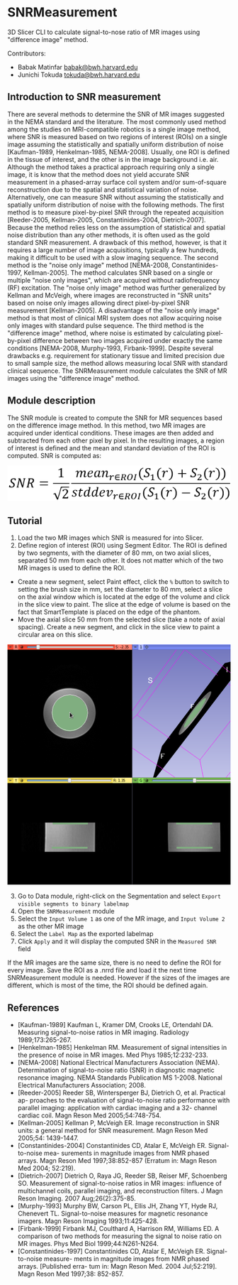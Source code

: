 # SNRMeasurement

3D Slicer CLI to calculate signal-to-nose ratio of MR images using "difference image" method.

Contributors:
- Babak Matinfar <babak@bwh.harvard.edu>
- Junichi Tokuda <tokuda@bwh.harvard.edu>

## Introduction to SNR measurement

There are several methods to determine the SNR of MR images suggested in the NEMA standard and the literature. The most commonly used method among the studies on MRI-compatible robotics is a single image method, where SNR is measured based on two regions of interest (ROIs) on a single image assuming the statistically and spatially uniform distribution of noise [Kaufman-1989, Henkelman-1985, NEMA-2008]. Usually, one ROI is defined in the tissue of interest, and the other is in the image background i.e. air. Although the method takes a practical approach requiring only a single image, it is know that the method does not yield accurate SNR measurement in a phased-array surface coil system and/or sum-of-square reconstruction due to the spatial and statistical variation of noise. Alternatively, one can measure SNR without assuming the statistically and spatially uniform distribution of noise with the following methods. The first method is to measure pixel-by-pixel SNR through the repeated acquisition [Reeder-2005, Kellman-2005, Constantinides-2004, Dietrich-2007]. Because the method relies less on the assumption of statistical and spatial noise distribution than any other methods, it is often used as the gold standard SNR measurement. A drawback of this method, however, is that it requires a large number of image acquisitions, typically a few hundreds, making it difficult to be used with a slow imaging sequence. The second method is the "noise only image" method [NEMA-2008, Constantinides-1997, Kellman-2005]. The method calculates SNR based on a single or multiple "noise only images", which are acquired without radiofrequency (RF) excitation. The "noise only image" method was further generalized by Kellman and McVeigh, where images are reconstructed in "SNR units" based on noise only images allowing direct pixel-by-pixel SNR measurement [Kellman-2005]. A disadvantage of the "noise only image" method is that most of clinical MRI system does not allow acquiring noise only images with standard pulse sequence. The third method is the "difference image" method, where noise is estimated by calculating pixel-by-pixel difference between two images acquired under exactly the same conditions [NEMA-2008, Murphy-1993, Firbank-1999]. Despite several drawbacks e.g. requirement for stationary tissue and limited precision due to small sample size, the method allows measuring local SNR with standard clinical sequence. The SNRMeasurement module calculates the SNR of MR images using the "difference image" method.

## Module description

The SNR module is created to compute the SNR for MR sequences based on the difference image method. In this method, two MR images are acquired under identical conditions. These images are then added and subtracted from each other pixel by pixel. In the resulting images, a region of interest is defined and the mean and standard deviation of the ROI is computed. SNR is computed as:

![](SNRFormula.png)

## Tutorial

1. Load the two MR images which SNR is measured for into Slicer.
2. Define region of interest (ROI) using Segment Editor. The ROI is defined by two segments, with the diameter of 80 mm, on two axial slices, separated 50 mm from each other. It does not matter which of the two MR images is used to define the ROI.
  - Create a new segment, select Paint effect, click the `%` button to switch to setting the brush size in mm, set the diameter to 80 mm, select a slice on the axial window which is located at the edge of the volume and click in the slice view to paint. The slice at the edge of volume is based on the fact that SmartTemplate is placed on the edge of the phantom.
  - Move the axial slice 50 mm from the selected slice (take a note of axial spacing). Create a new segment, and click in the slice view to paint a circular area on this slice.

![](SNRRegions.png)

3. Go to Data module, right-click on the Segmentation and select `Export visible segments to binary labelmap`
3. Open the `SNRMeasurement` module
4. Select the `Input Volume 1` as one of the MR image, and `Input Volume 2` as the other MR image
5. Select the `Label Map` as the exported labelmap
6. Click `Apply` and it will display the computed SNR in the `Measured SNR` field

If the MR images are the same size, there is no need to define the ROI for every image. Save the ROI as a .nrrd file and load it the next time SNRMeasurement module is needed. However if the sizes of the images are different, which is most of the time, the ROI should be defined again.

## References

+ [Kaufman-1989] Kaufman L, Kramer DM, Crooks LE, Ortendahl DA. Measuring signal-to-noise ratios in MR imaging. Radiology 1989;173:265-267.
+ [Henkelman-1985] Henkelman RM. Measurement of signal intensities in the presence of noise in MR images. Med Phys 1985;12:232-233.
+ [NEMA-2008] National Electrical Manufacturers Association (NEMA). Determination of signal-to-noise ratio (SNR) in diagnostic magnetic resonance imaging. NEMA Standards Publication MS 1-2008. National Electrical Manufacturers Association; 2008. 
+ [Reeder-2005] Reeder SB, Wintersperger BJ, Dietrich O, et al. Practical ap- proaches to the evaluation of signal-to-noise ratio performance with parallel imaging: application with cardiac imaging and a 32- channel cardiac coil. Magn Reson Med 2005;54:748-754.
+ [Kellman-2005] Kellman P, McVeigh ER. Image reconstruction in SNR units: a general method for SNR measurement. Magn Reson Med 2005;54: 1439-1447.
+ [Constantinides-2004] Constantinides CD, Atalar E, McVeigh ER. Signal-to-noise mea- surements in magnitude images from NMR phased arrays. Magn Reson Med 1997;38:852-857 (Erratum in: Magn Reson Med 2004; 52:219).
+ [Dietrich-2007] Dietrich O, Raya JG, Reeder SB, Reiser MF, Schoenberg SO. Measurement of signal-to-noise ratios in MR images: influence of multichannel coils, parallel imaging, and reconstruction filters. J Magn Reson Imaging. 2007 Aug;26(2):375-85.
+ [Murphy-1993] Murphy BW, Carson PL, Ellis JH, Zhang YT, Hyde RJ, Chenevert TL. Signal-to-noise measures for magnetic resonance imagers. Magn Reson Imaging 1993;11:425-428.
+ [Firbank-1999] Firbank MJ, Coulthard A, Harrison RM, Williams ED. A comparison of two methods for measuring the signal to noise ratio on MR images. Phys Med Biol 1999;44:N261-N264.
+ [Constantinides-1997] Constantinides CD, Atalar E, McVeigh ER. Signal-to-noise measure- ments in magnitude images from NMR phased arrays. [Published erra- tum in: Magn Reson Med. 2004 Jul;52:219]. Magn Reson Med 1997;38: 852-857.
